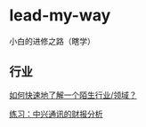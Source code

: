 # lead-my-way
小白的进修之路（瞎学）

## 行业 ##

[如何快速地了解一个陌生行业/领域？](https://www.zhihu.com/question/19698319)

[练习：中兴通讯的财报分析](http://gigix.thoughtworkers.org/2011/8/31/zte-financial-analysis/)

